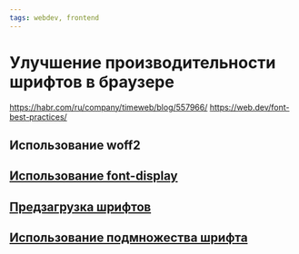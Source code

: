 ```yaml
---
tags: webdev, frontend
---
```

# Улучшение производительности шрифтов в браузере

https://habr.com/ru/company/timeweb/blog/557966/
https://web.dev/font-best-practices/

## Использование woff2

## [Использование font-display](browser-fonts-display)

## [Предзагрузка шрифтов](browser-fonts-preload)

## [Использование подмножества шрифта](browser-font-subsetting)
